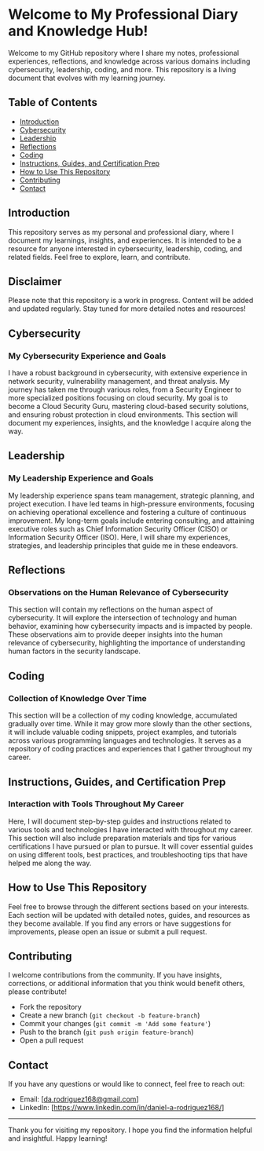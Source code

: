 # Welcome to My Professional Diary and Knowledge Hub!

Welcome to my GitHub repository where I share my notes, professional experiences, reflections, and knowledge across various domains including cybersecurity, leadership, coding, and more. This repository is a living document that evolves with my learning journey.

## Table of Contents

- [Introduction](#introduction)
- [Cybersecurity](#cybersecurity)
- [Leadership](#leadership)
- [Reflections](#reflections)
- [Coding](#coding)
- [Instructions, Guides, and Certification Prep](#instructions-guides-and-certification-prep)
- [How to Use This Repository](#how-to-use-this-repository)
- [Contributing](#contributing)
- [Contact](#contact)

## Introduction

This repository serves as my personal and professional diary, where I document my learnings, insights, and experiences. It is intended to be a resource for anyone interested in cybersecurity, leadership, coding, and related fields. Feel free to explore, learn, and contribute.

## Disclaimer

Please note that this repository is a work in progress. Content will be added and updated regularly. Stay tuned for more detailed notes and resources!

## Cybersecurity

### My Cybersecurity Experience and Goals

I have a robust background in cybersecurity, with extensive experience in network security, vulnerability management, and threat analysis. My journey has taken me through various roles, from a Security Engineer to more specialized positions focusing on cloud security. My goal is to become a Cloud Security Guru, mastering cloud-based security solutions, and ensuring robust protection in cloud environments. This section will document my experiences, insights, and the knowledge I acquire along the way.

## Leadership

### My Leadership Experience and Goals

My leadership experience spans team management, strategic planning, and project execution. I have led teams in high-pressure environments, focusing on achieving operational excellence and fostering a culture of continuous improvement. My long-term goals include entering consulting, and attaining executive roles such as Chief Information Security Officer (CISO) or Information Security Officer (ISO). Here, I will share my experiences, strategies, and leadership principles that guide me in these endeavors.

## Reflections

### Observations on the Human Relevance of Cybersecurity

This section will contain my reflections on the human aspect of cybersecurity. It will explore the intersection of technology and human behavior, examining how cybersecurity impacts and is impacted by people. These observations aim to provide deeper insights into the human relevance of cybersecurity, highlighting the importance of understanding human factors in the security landscape.

## Coding

### Collection of Knowledge Over Time

This section will be a collection of my coding knowledge, accumulated gradually over time. While it may grow more slowly than the other sections, it will include valuable coding snippets, project examples, and tutorials across various programming languages and technologies. It serves as a repository of coding practices and experiences that I gather throughout my career.

## Instructions, Guides, and Certification Prep

### Interaction with Tools Throughout My Career

Here, I will document step-by-step guides and instructions related to various tools and technologies I have interacted with throughout my career. This section will also include preparation materials and tips for various certifications I have pursued or plan to pursue. It will cover essential guides on using different tools, best practices, and troubleshooting tips that have helped me along the way.

## How to Use This Repository

Feel free to browse through the different sections based on your interests. Each section will be updated with detailed notes, guides, and resources as they become available. If you find any errors or have suggestions for improvements, please open an issue or submit a pull request.

## Contributing

I welcome contributions from the community. If you have insights, corrections, or additional information that you think would benefit others, please contribute!

- Fork the repository
- Create a new branch (`git checkout -b feature-branch`)
- Commit your changes (`git commit -m 'Add some feature'`)
- Push to the branch (`git push origin feature-branch`)
- Open a pull request

## Contact

If you have any questions or would like to connect, feel free to reach out:

- Email: [da.rodriguez168@gmail.com]
- LinkedIn: [https://www.linkedin.com/in/daniel-a-rodriguez168/]

---

Thank you for visiting my repository. I hope you find the information helpful and insightful. Happy learning!

